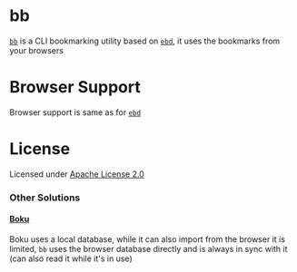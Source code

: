 # bb
[`bb`](https://github.com/sandorex/bb) is a CLI bookmarking utility based on [`ebd`](https://github.com/sandorex/ebd), it uses the bookmarks from your browsers

# Browser Support
Browser support is same as for [`ebd`](https://github.com/sandorex/ebd#browser-support)

# License
Licensed under [Apache License 2.0](LICENSE)

### Other Solutions
#### [Boku](https://github.com/jarun/buku)
Boku uses a local database, while it can also import from the browser it is limited, `bb` uses the browser database directly and is always in sync with it (can also read it while it's in use)
